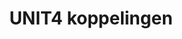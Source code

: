 ---
title: UNIT4 koppelingen
key: unit4
image: /images/@stock/Logos/unit4-koppelingen.png
link_to: /koppelingen/afas
klass: boekhoud 
layout: koppelingen
referral-url:

excerpt: Met onze Unit4 boekhoudkoppelingen is je administratie altijd op orde. Probeer nu! Bespaar veel tijd met een Unit4 koppeling en andere API koppelingen.
---